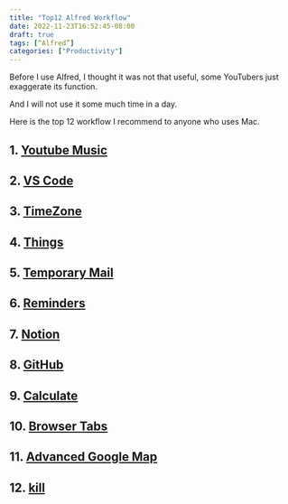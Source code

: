 ```yaml
---
title: "Top12 Alfred Workflow"
date: 2022-11-23T16:52:45-08:00
draft: true
tags: [“Alfred”]
categories: ["Productivity"]
---
```




Before I use Alfred, I thought it was not that useful, some YouTubers just exaggerate its function.

And I will not use it some much time in a day.

Here is the top 12 workflow I recommend to anyone who uses Mac.

## 1. [Youtube Music](https://github.com/carceneaux/alfred-youtube-music-control)

## 2. [VS Code](https://github.com/alexchantastic/alfred-open-with-vscode-workflow)

## 3. [TimeZone](https://jhartman.pl/tag/time-zones/)

## 4. [Things](https://github.com/xilopaint/alfred-things)

## 5. [Temporary Mail](http://vitorgalvao.com/)

## 6. [Reminders](http://www.surrealroad.com)

## 7. [Notion](https://willlewis.co.uk)

## 8. [GitHub](https://github.com/edgarjs/alfred-github-repos)

## 9. [Calculate](https://github.com/biati-digital/alfred-calculate-anything)

## 10. [Browser Tabs](https://github.com/epilande/alfred-browser-tabs)

## 11. [Advanced Google Map](http://technicalnotebook.com)

## 12. [kill](https://github.com/SamVerschueren/alfred-fkill#readme)
